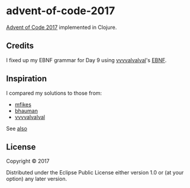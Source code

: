 # advent-of-code-2017

[Advent of Code 2017](http://adventofcode.com/2017) implemented in Clojure.

## Credits

I fixed up my EBNF grammar for Day 9 using [vvvvalvalval](https://github.com/vvvvalvalval/advent-of-code-2017)'s [EBNF](https://github.com/vvvvalvalval/advent-of-code-2017/blob/master/src/aoc2017/day09.clj#L4-L12).

## Inspiration

I compared my solutions to those from:

- [mfikes](https://github.com/mfikes/advent-of-code)
- [bhauman](https://github.com/bhauman/advent-of-clojure-2016)
- [vvvvalvalval](https://github.com/vvvvalvalval/advent-of-code-2017)

See [also](https://github.com/adventofcode-clojurians/adventofcode-clojurians)

## License

Copyright © 2017

Distributed under the Eclipse Public License either version 1.0 or (at
your option) any later version.
